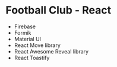 # Football Club - React

-   Firebase
-   Formik
-   Material UI
-   React Move library
-   React Awesome Reveal library
-   React Toastify
